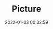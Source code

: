 ---
weight: 1
images:
- /images/edited/107.jpeg
title: Picture
date: 2022-01-03 00:32:59
tags: [luminarneo,work,ilce7m3,bottle]
---